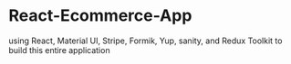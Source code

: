 # React-Ecommerce-App
using React, Material UI, Stripe, Formik, Yup, sanity, and Redux Toolkit to build this entire application
